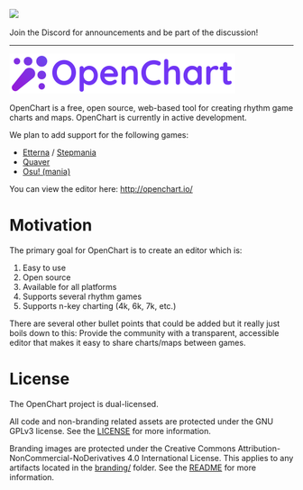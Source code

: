 [![](https://imgur.com/bhQKKSZ.png)](https://discord.gg/wSGmN52)

Join the Discord for announcements and be part of the discussion!

--------------

[![](branding/banner_small.png)](http://openchart.io)

OpenChart is a free, open source, web-based tool for creating rhythm game charts and maps. OpenChart is currently in active development.

We plan to add support for the following games:

- [Etterna](https://etternaonline.com/) / [Stepmania](https://www.stepmania.com/)
- [Quaver](https://quavergame.com/)
- [Osu! (mania)](https://osu.ppy.sh/)

You can view the editor here: http://openchart.io/

# Motivation

The primary goal for OpenChart is to create an editor which is:

1. Easy to use
2. Open source
3. Available for all platforms
4. Supports several rhythm games
5. Supports n-key charting (4k, 6k, 7k, etc.)

There are several other bullet points that could be added but it really just boils down to this: Provide the community with a transparent, accessible editor that makes it easy to share charts/maps between games.

# License

The OpenChart project is dual-licensed.

All code and non-branding related assets are protected under the GNU GPLv3 license. See the [LICENSE](LICENSE) for more information.

Branding images are protected under the Creative Commons Attribution-NonCommercial-NoDerivatives 4.0 International License. This applies to any artifacts located in the [branding/](branding) folder. See the [README](branding/README.md) for more information.
